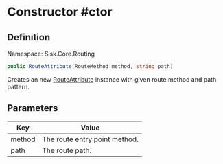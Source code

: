 # Constructor #ctor

## Definition
Namespace: Sisk.Core.Routing

```csharp
public RouteAttribute(RouteMethod method, string path)
```

Creates an new [RouteAttribute](/spec/Sisk/Core/Routing/RouteAttribute) instance with given route method and path pattern.

## Parameters

| Key | Value |
| --- | --- |
| method | The route entry point method. | 
| path | The route path. | 

